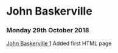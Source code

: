 # John Baskerville

### Monday 29th October 2018

[John Baskerville 1](https://meganturtlee.github.io/john_baskerville/baskerville1.html)
Added first HTML page

<br>